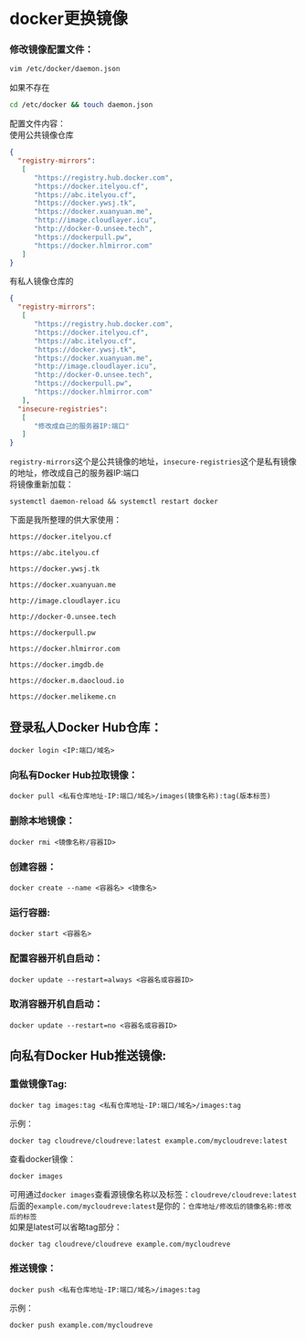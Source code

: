 # docker更换镜像

### 修改镜像配置文件：
```bash
vim /etc/docker/daemon.json
```
如果不存在
```bash
cd /etc/docker && touch daemon.json
```
配置文件内容：  
使用公共镜像仓库
```json
{
  "registry-mirrors":
   [
      "https://registry.hub.docker.com",
      "https://docker.itelyou.cf",
      "https://abc.itelyou.cf",
      "https://docker.ywsj.tk",
      "https://docker.xuanyuan.me",
      "http://image.cloudlayer.icu",
      "http://docker-0.unsee.tech",
      "https://dockerpull.pw",
      "https://docker.hlmirror.com"
   ]
}
```
有私人镜像仓库的
```json
{
  "registry-mirrors":
   [
      "https://registry.hub.docker.com",
      "https://docker.itelyou.cf",
      "https://abc.itelyou.cf",
      "https://docker.ywsj.tk",
      "https://docker.xuanyuan.me",
      "http://image.cloudlayer.icu",
      "http://docker-0.unsee.tech",
      "https://dockerpull.pw",
      "https://docker.hlmirror.com"
   ],
  "insecure-registries":
   [
      "修改成自己的服务器IP:端口"
   ]
}
```
`registry-mirrors`这个是公共镜像的地址，`insecure-registries`这个是私有镜像的地址，修改成自己的服务器IP:端口  
将镜像重新加载：
```
systemctl daemon-reload && systemctl restart docker
```

下面是我所整理的供大家使用：
```
https://docker.itelyou.cf
```
```
https://abc.itelyou.cf
```
```
https://docker.ywsj.tk
```
```
https://docker.xuanyuan.me
```
```
http://image.cloudlayer.icu
```
```
http://docker-0.unsee.tech
```
```
https://dockerpull.pw
```
```
https://docker.hlmirror.com
```
```
https://docker.imgdb.de
```
```
https://docker.m.daocloud.io
```
```
https://docker.melikeme.cn
```

## 登录私人Docker Hub仓库：
```
docker login <IP:端口/域名>
```
### 向私有Docker Hub拉取镜像：
```
docker pull <私有仓库地址-IP:端口/域名>/images(镜像名称):tag(版本标签)
```
### 删除本地镜像：
```
docker rmi <镜像名称/容器ID>
```
### 创建容器：
```
docker create --name <容器名> <镜像名>
```
### 运行容器:
```
docker start <容器名>
```

### 配置容器开机自启动：
```
docker update --restart=always <容器名或容器ID>
```
### 取消容器开机自启动：
```
docker update --restart=no <容器名或容器ID>
```

## 向私有Docker Hub推送镜像:  
### 重做镜像Tag:  
```
docker tag images:tag <私有仓库地址-IP:端口/域名>/images:tag
```
示例：
```
docker tag cloudreve/cloudreve:latest example.com/mycloudreve:latest
```
查看docker镜像：
```
docker images
```
可用通过`docker images`查看源镜像名称以及标签：`cloudreve/cloudreve:latest`  
后面的`example.com/mycloudreve:latest`是你的：`仓库地址/修改后的镜像名称:修改后的标签`  
如果是latest可以省略tag部分：
```
docker tag cloudreve/cloudreve example.com/mycloudreve
```
### 推送镜像：
```
docker push <私有仓库地址-IP:端口/域名>/images:tag
```
示例：
```
docker push example.com/mycloudreve
```

